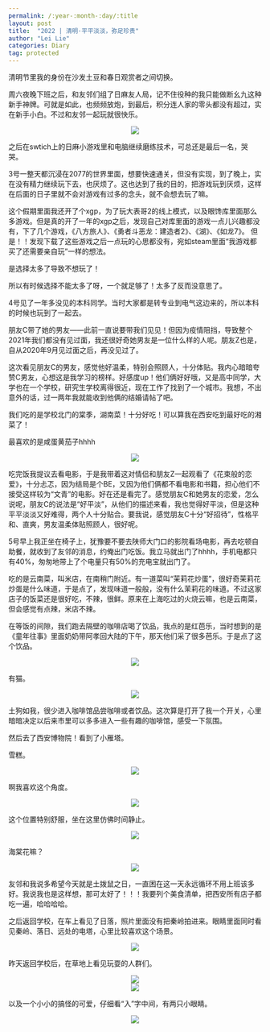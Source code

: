 ```yaml
---
permalink: /:year-:month-:day/:title
layout: post
title:  "2022 | 清明·平平淡淡，弥足珍贵"
author: "Lei Lie"
categories: Diary
tag: protected
---
```


清明节里我的身份在沙发土豆和春日观赏者之间切换。

周六夜晚下班之后，和友邻们组了日麻友人局，记不住役种的我只能做断幺九这种新手神牌。可就是如此，也频频放炮，到最后，积分连人家的零头都没有超过，实在新手小白。不过和友邻一起玩就很快乐。

<div align=center><img src="../../images/img-2022-04-05/img1.webp"/></div>

之后在swtich上的日麻小游戏里和电脑继续磨练技术，可总还是最后一名，哭哭。

3号一整天都沉浸在2077的世界里面，想要快速通关，但没有实现，到了晚上，实在没有精力继续玩下去，也厌烦了。这也达到了我的目的，把游戏玩到厌烦，这样在后面的日子里就不会对游戏有过多的念头，就不会想去玩了嘛。

这个假期里面我还开了个xgp，为了玩大表哥2的线上模式，以及眼馋库里面那么多游戏。但是真的开了一年的xgp之后，发现自己对库里面的游戏一点儿兴趣都没有，下了几个游戏，《八方旅人》、《勇者斗恶龙：建造者2》、《湖》、《如龙7》。 但是！！发现下载了这些游戏之后一点玩的心思都没有，宛如steam里面“我游戏都买了还需要亲自玩”一样的想法。  

是选择太多了导致不想玩了！

所以有时候选择不能太多了呀，一个就足够了！太多了反而没意思了。

4号见了一年多没见的本科同学。当时大家都是转专业到电气这边来的，所以本科的时候也玩到了一起去。

朋友C带了她的男友——此前一直说要带我们见见！但因为疫情阻挡，导致整个2021年我们都没有见过面，我还很好奇她男友是一位什么样的人呢。朋友Z也是，自从2020年9月见过面之后，再没见过了。 

这次看见朋友C的男友，感觉他好温柔，特别会照顾人，十分体贴。我内心暗暗夸赞C男友，心想这是我学习的榜样。好感度up！他们俩好好哦，又是高中同学，大学也在一个学校，研究生学校离得很近，现在工作了找到了一个城市。我想，不出意外的话，过一两年我就能收到他俩的结婚请帖了吧。

我们吃的是学校北门的棠季，湖南菜！十分好吃！可以算我在西安吃到最好吃的湘菜了！

最喜欢的是咸蛋黄茄子hhhh

<div align=center><img src="../../images/img-2022-04-05/img2.webp"/></div>

吃完饭我提议去看电影，于是我带着这对情侣和朋友Z一起观看了《花束般的恋爱》，十分忐忑，因为结局是个BE，又因为他们俩都不看电影和书籍，担心他们不接受这样较为“文青”的电影。好在还是看完了。感觉朋友C和她男友的恋爱，怎么说呢，朋友C的说法是“好平淡”，从他们的描述来看，我也觉得好平淡，但是这种平平淡淡又好难得，两个人十分贴合。要我说，感觉朋友C十分“好招待”，性格平和、直爽，男友温柔体贴照顾人，很好呢。

5号早上我正坐在椅子上，犹豫要不要去陕师大门口的影院看场电影，再去吃顿自助餐，就收到了友邻的消息，约俺出门吃饭。我立马就出门了hhhh，手机电都只有40%，匆匆地带上了个电量只有50%的充电宝就出门了。

吃的是云南菜，叫米店，在南稍门附近。有一道菜叫“茉莉花炒蛋”，很好奇茉莉花炒蛋是什么味道，于是点了，发现味道一般般，没有什么茉莉花的味道。不过这家店子的饭菜还是很好吃，不辣，很鲜。原来在上海吃过的火烧云嘛，也是云南菜，但会感觉有点辣，米店不辣。

在等饭的间隙，我们跑去隔壁的咖啡店喝了饮品，我点的是红芭乐，当时想到的是《童年往事》里面奶奶带阿孝回大陆的下午，那天他们采了很多芭乐。于是点了这个饮品。

<div align=center><img src="../../images/img-2022-04-05/img3.webp"/></div>

有猫。

<div align=center><img src="../../images/img-2022-04-05/img4.webp"/></div>

土狗如我，很少进入咖啡馆品尝咖啡或者饮品。这次算是打开了我一个开关，心里暗暗决定以后来市里可以多多进入一些有趣的咖啡馆，感受一下氛围。

然后去了西安博物院！看到了小雁塔。

雪糕。

<div align=center><img src="../../images/img-2022-04-05/img5.webp"/></div>

啊我喜欢这个角度。

<div align=center><img src="../../images/img-2022-04-05/img6.webp"/></div>

这个位置特别舒服，坐在这里仿佛时间静止。

<div align=center><img src="../../images/img-2022-04-05/img7.webp"/></div>

海棠花嘛？

<div align=center><img src="../../images/img-2022-04-05/img8.webp"/></div>

友邻和我说多希望今天就是土拨鼠之日，一直困在这一天永远循环不用上班该多好。我说我也是这样想，那可太好了！！！我要列个美食清单，把西安所有店子都吃一遍，哈哈哈哈。

之后返回学校，在车上看见了日落，照片里面没有把秦岭拍进来。眼睛里面同时看见秦岭、落日、远处的电塔，心里比较喜欢这个场景。

<div align=center><img src="../../images/img-2022-04-05/img9.webp"/></div>

昨天返回学校后，在草地上看见玩耍的人群们。

<div align=center><img src="../../images/img-2022-04-05/img10.webp"/></div>

<div align=center><img src="../../images/img-2022-04-05/img11.webp"/></div>

以及一个小小的搞怪的可爱，仔细看“入”字中间，有两只小眼睛。

<div align=center><img src="../../images/img-2022-04-05/img12.webp"/></div>